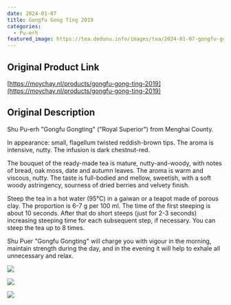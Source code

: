 ```yaml
---
date: 2024-01-07
title: Gongfu Gong Ting 2019
categories:
  - Pu-erh
featured_image: https://tea.dedunu.info/images/tea/2024-01-07-gongfu-gong-ting-1.png
---
```


## Original Product Link

[https://moychay.nl/products/gongfu-gong-ting-2019](https://moychay.nl/products/gongfu-gong-ting-2019)

## Original Description

Shu Pu-erh "Gongfu Gongting" ("Royal Superior") from Menghai County.

In appearance: small, flagellum twisted reddish-brown tips. The aroma is intensive, nutty. The infusion is dark chestnut-red.

The bouquet of the ready-made tea is mature, nutty-and-woody, with notes of bread, oak moss, date and autumn leaves. The aroma is warm and viscous, nutty. The taste is full-bodied and mellow, sweetish, with a soft woody astringency, sourness of dried berries and velvety finish.

Steep the tea in a hot water (95°C) in a gaiwan or a teapot made of porous clay. The proportion is 6-7 g per 100 ml. The time of the first steeping is about 10 seconds. After that do short steeps (just for 2-3 seconds) increasing steeping time for each subsequent step, if necessary. You can steep the tea up to 8 times.

Shu Puer "Gongfu Gongting" will charge you with vigour in the morning, maintain strength during the day, and in the evening it will help to exhale all unnecessary and relax.

![](https://tea.dedunu.info/images/tea/2024-01-07-gongfu-gong-ting-2.png)

![](https://tea.dedunu.info/images/tea/2024-01-07-gongfu-gong-ting-3.png)

![](https://tea.dedunu.info/images/tea/2024-01-07-gongfu-gong-ting-4.png)
